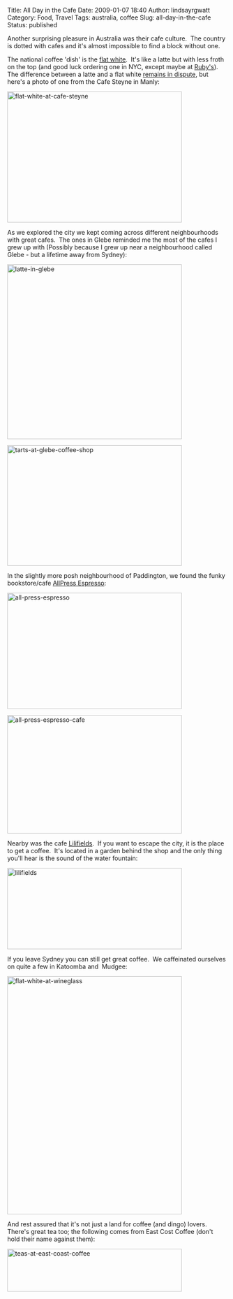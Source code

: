 Title: All Day in the Cafe
Date: 2009-01-07 18:40
Author: lindsayrgwatt
Category: Food, Travel
Tags: australia, coffee
Slug: all-day-in-the-cafe
Status: published

Another surprising pleasure in Australia was their cafe culture.  The country is dotted with cafes and it's almost impossible to find a block without one.

The national coffee 'dish' is the [flat white](http://en.wikipedia.org/wiki/Flat_white).  It's like a latte but with less froth on the top (and good luck ordering one in NYC, except maybe at [Ruby's](http://www.rubyscafe.us/)).  The difference between a latte and a flat white [remains in dispute](http://coffeegeek.com/forums/worldregional/australasia/175181), but here's a photo of one from the Cafe Steyne in Manly:

[<img src="{static}/images/2009/01/flat-white-at-cafe-steyne.jpg" title="flat-white-at-cafe-steyne" class="aligncenter size-full " width="400" height="300" />]({static}/images/2009/01/flat-white-at-cafe-steyne.jpg)

As we explored the city we kept coming across different neighbourhoods with great cafes.  The ones in Glebe reminded me the most of the cafes I grew up with (Possibly because I grew up near a neighbourhood called Glebe - but a lifetime away from Sydney):

[<img src="{static}/images/2009/01/latte-in-glebe.jpg" title="latte-in-glebe" class="aligncenter size-full " width="400" height="400" />]({static}/images/2009/01/latte-in-glebe.jpg)

[<img src="{static}/images/2009/01/tarts-at-glebe-coffee-shop.jpg" title="tarts-at-glebe-coffee-shop" class="aligncenter size-full " width="400" height="276" />]({static}/images/2009/01/tarts-at-glebe-coffee-shop.jpg)

In the slightly more posh neighbourhood of Paddington, we found the funky bookstore/cafe [AllPress Espresso](http://www.allpressespresso.com.au/):

[<img src="{static}/images/2009/01/all-press-espresso.jpg" title="all-press-espresso" class="aligncenter size-full " width="400" height="266" />]({static}/images/2009/01/all-press-espresso.jpg)

[<img src="{static}/images/2009/01/all-press-espresso1.jpg" title="all-press-espresso-cafe" class="aligncenter size-full " width="400" height="271" />]({static}/images/2009/01/all-press-espresso1.jpg)

Nearby was the cafe [Lilifields](http://www.lilifields.com/index.html).  If you want to escape the city, it is the place to get a coffee.  It's located in a garden behind the shop and the only thing you'll hear is the sound of the water fountain:

[<img src="{static}/images/2009/01/lilifields.jpg" title="lilifields" class="aligncenter size-full " width="400" height="186" />]({static}/images/2009/01/lilifields.jpg)

If you leave Sydney you can still get great coffee.  We caffeinated ourselves on quite a few in Katoomba and  Mudgee:

[<img src="{static}/images/2009/01/flat-white-at-wineglass.jpg" title="flat-white-at-wineglass" class="aligncenter size-full " width="400" height="545" />]({static}/images/2009/01/flat-white-at-wineglass.jpg)

And rest assured that it's not just a land for coffee (and dingo) lovers.  There's great tea too; the following comes from East Cost Coffee (don't hold their name against them):

[<img src="{static}/images/2009/01/teas-at-east-coast-coffee.jpg" title="teas-at-east-coast-coffee" class="aligncenter size-full " width="400" height="98" />]({static}/images/2009/01/teas-at-east-coast-coffee.jpg)
